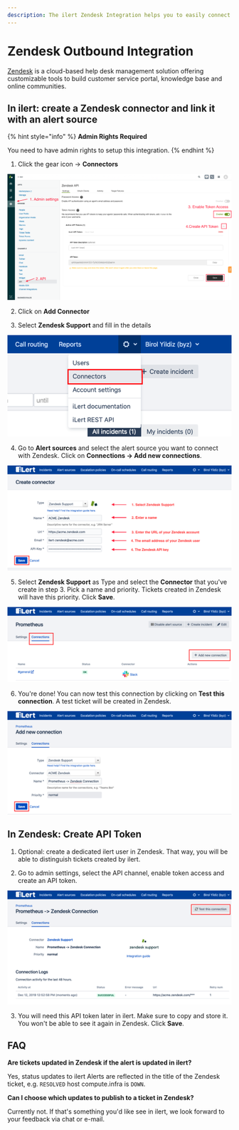 ```yaml
---
description: The ilert Zendesk Integration helps you to easily connect ilert with Zendesk.
---
```


# Zendesk Outbound Integration

[Zendesk](https://www.zendesk.com/) is a cloud-based help desk management solution offering customizable tools to build customer service portal, knowledge base and online communities.

## In ilert: create a Zendesk connector and link it with an alert source <a id="alarm-source"></a>

{% hint style="info" %}
**Admin Rights Required**

You need to have admin rights to setup this integration.
{% endhint %}

1. Click the gear icon → **Connectors**

![](../../.gitbook/assets/zd1.png)

2. Click on **Add Connector**

3. Select **Zendesk Support** and fill in the details

![](../../.gitbook/assets/zd2.png)

4. Go to **Alert sources** and select the alert source you want to connect with Zendesk. Click on **Connections → Add new connections**.

![](../../.gitbook/assets/zd3.png)

5. Select **Zendesk Support** as Type and select the **Connector** that you've create in step 3. Pick a name and priority. Tickets created in Zendesk will have this priority. Click **Save**.

![](../../.gitbook/assets/zd4.png)

6. You're done! You can now test this connection by clicking on **Test this connection**. A test ticket will be created in Zendesk.

![](../../.gitbook/assets/zd5.png)

## In Zendesk: Create API Token <a id="api-token"></a>

1. Optional: create a dedicated ilert user in Zendesk. That way, you will be able to distinguish tickets created by ilert.

2. Go to admin settings, select the API channel, enable token access and create an API token. 

![](../../.gitbook/assets/zd6.png)

3. You will need this API token later in ilert. Make sure to copy and store it. You won't be able to see it again in Zendesk. Click **Save**.

## FAQ <a id="faq"></a>

**Are tickets updated in Zendesk if the alert is updated in ilert?**

Yes, status updates to ilert Alerts are reflected in the title of the Zendesk ticket, e.g. `RESOLVED` host compute.infra is `DOWN`.

**Can I choose which updates to publish to a ticket in Zendesk?**

Currently not. If that's something you'd like see in ilert, we look forward to your feedback via chat or e-mail.

